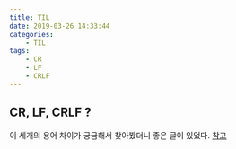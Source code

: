 ```yaml
---
title: TIL
date: 2019-03-26 14:33:44
categories:
    - TIL
tags:
    - CR
    - LF
    - CRLF
---
```


## CR, LF, CRLF ?

이 세개의 용어 차이가 궁금해서 찾아봤더니 좋은 글이 있었다. [참고](https://ohgyun.com/554)

